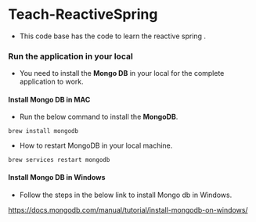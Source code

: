# Teach-ReactiveSpring

- This code base has the code to learn the reactive spring .

### Run the application in your local

- You need to install the **Mongo DB** in your local for the complete application to work.

#### Install Mongo DB in MAC

- Run the below command to install the **MongoDB**.

```
brew install mongodb
```

-  How to restart MongoDB in your local machine.

```
brew services restart mongodb
```

#### Install Mongo DB in Windows

- Follow the steps in the below link to install Mongo db in Windows.

https://docs.mongodb.com/manual/tutorial/install-mongodb-on-windows/


